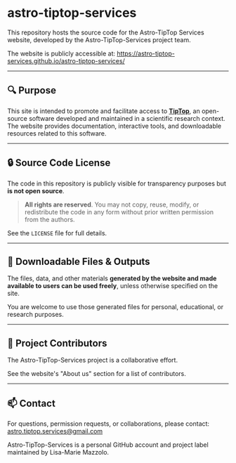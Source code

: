 # astro-tiptop-services
This repository hosts the source code for the Astro-TipTop Services website, developed by the Astro-TipTop-Services project team.

The website is publicly accessible at: https://astro-tiptop-services.github.io/astro-tiptop-services/

---
## 🔍 Purpose

This site is intended to promote and facilitate access to **[TipTop](https://github.com/astro-tiptop/TIPTOP)**, an open-source software developed and maintained in a scientific research context. The website provides documentation, interactive tools, and downloadable resources related to this software.

---

## 🔒 Source Code License

The code in this repository is publicly visible for transparency purposes but **is not open source**.

> **All rights are reserved**. You may not copy, reuse, modify, or redistribute the code in any form without prior written permission from the authors.

See the `LICENSE` file for full details.

---

## 📂 Downloadable Files & Outputs

The files, data, and other materials **generated by the website and made available to users can be used freely**, unless otherwise specified on the site.

You are welcome to use those generated files for personal, educational, or research purposes.

---

## 👥 Project Contributors

The Astro-TipTop-Services project is a collaborative effort.

See the website's "About us" section for a list of contributors.

---

## 📫 Contact

For questions, permission requests, or collaborations, please contact: astro.tiptop.services@gmail.com

Astro-TipTop-Services is a personal GitHub account and project label maintained by Lisa-Marie Mazzolo.
